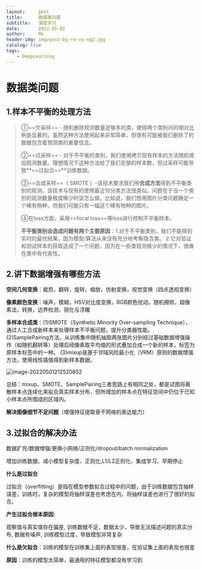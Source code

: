 ```yaml
---
layout:     post
title:      数据类问题
subtitle:   深度学习
date:       2022-05-01
author:     Mo
header-img: img/post-bg-re-vs-ng2.jpg
catalog: true
tags:
    - DeepLearning  
---
```




# 数据类问题

## **1.样本不平衡的处理方法**

> ①==欠采样== - 随机删除观测数量足够多的类，使得两个类别间的相对比例是显著的。虽然这种方法使用起来非常简单，但很有可能被我们删除了的数据包含着预测类的重要信息。
>
> 
>
> ②==过采样== - 对于不平衡的类别，我们使用拷贝现有样本的方法随机增加观测数量。理想情况下这种方法给了我们足够的样本数，但过采样可能导致**==过拟合==**训练数据。
>
> 
>
> ③==合成采样==（ SMOTE ）-该技术要求我们用**合成方法**得到不平衡类别的观测，该技术与现有的使用最近邻分类方法很类似。问题在于当一个类别的观测数量极度稀少时该怎么做。比如说，我们想用图片分类问题确定一个稀有物种，但我们可能只有一幅这个稀有物种的图片。
>
> 
>
> ④在loss方面，采用==focal loss==等loss进行控制不平衡样本。
>
> 
>
> **不平衡类别会造成问题有两个主要原因**：1.对于不平衡类别，我们不能得到实时的最优结果，因为模型/算法从来没有充分地考察隐含类。
>                         	2.它对验证和测试样本的获取造成了一个问题，因为在一些类观测极少的情况下，很难在类中有代表性。



## **2.讲下数据增强有哪些方法**

**空间几何变换**：裁剪，翻转，旋转，缩放，仿射变换，视觉变换（四点透视变换）



**像素颜色变换**：噪声，模糊，HSV对比度变换，RGB颜色扰动，随机擦除，超像素法，转换，边界检测，锐化与浮雕



**多样本合成类**：(1)SMOTE（Synthetic Minority Over-sampling Technique），通过人工合成新样本来处理样本不平衡问题，提升分类器性能。
 		  (2)SamplePairing方法，从训练集中随机抽取两张图片分别经过基础数据增强操作（如随机翻转等）处理后经像素取平均值的形式叠加合成一个新的样本，标签为原样本标签中的一种。
 		  (3)mixup是基于邻域风险最小化（VRM）原则的数据增强方法，使用线性插值得到新样本数据。

![image-20220501212520852](https://s2.loli.net/2022/05/01/sy5N2hL1dFUqAQw.png)

总结：mixup、SMOTE、SamplePairing三者思路上有相同之处，都是试图将离散样本点连续化来拟合真实样本分布，但所增加的样本点在特征空间中仍位于已知小样本点所围成的区域内。



**解决图像细节不足问题**（增强特征提取骨干网络的表达能力）



## **3.过拟合的解决办法**

数据扩充/数据增强/更换小网络/正则化/dropout/batch normalization



增加训练数据、减小模型复杂度、正则化,L1/L2正则化、集成学习、早期停止



**什么是过拟合**

过拟合（overfitting）是指在模型参数拟合过程中的问题，由于训练数据包含抽样误差，训练时，复杂的模型将抽样误差也考虑在内，将抽样误差也进行了很好的拟合。



**产生过拟合根本原因:**

观察值与真实值存在偏差, 训练数据不足，数据太少，导致无法描述问题的真实分布, 数据有噪声, 训练模型过度，导致模型非常复杂



**什么是欠拟合**：训练的模型在训练集上面的表现很差，在验证集上面的表现也很差

**原因**：训练的模型太简单，最通用的特征模型都没有学习到

